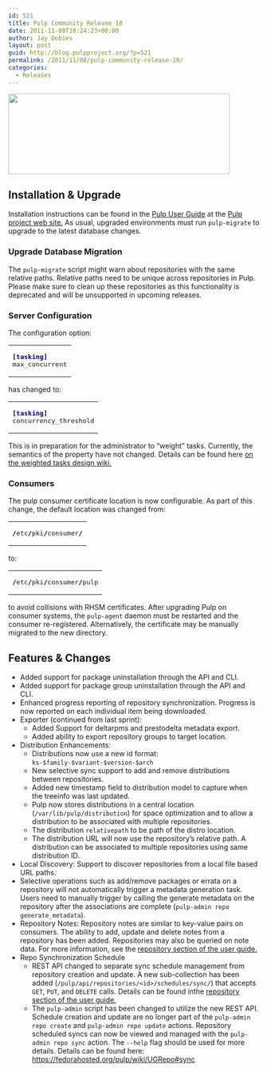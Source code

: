 ```yaml
---
id: 521
title: Pulp Community Release 18
date: 2011-11-08T18:24:23+00:00
author: Jay Dobies
layout: post
guid: http://blog.pulpproject.org/?p=521
permalink: /2011/11/08/pulp-community-release-18/
categories:
  - Releases
---
```

<img src="http://website-pulp.rhcloud.com/wp-content/uploads/2011/11/cr-18.png" alt="" title="Pulp Community Release 18" width="444" height="161" class="aligncenter size-full wp-image-522" />

## Installation &#038; Upgrade

Installation instructions can be found in the [Pulp User Guide](http://pulpproject.org/ug/UGInstallation.html#installation) at the [Pulp project web site.](http://www.pulpproject.org) As usual, upgraded environments must run `pulp-migrate` to upgrade to the latest database changes.

### Upgrade Database Migration

The `pulp-migrate` script might warn about repositories with the same relative paths. Relative paths need to be unique across repositories in Pulp. Please make sure to clean up these repositories as this functionality is deprecated and will be unsupported in upcoming releases.

### Server Configuration

The configuration option:

<div class="wp_syntax">
  <table>
    <tr>
      <td class="code">
        <pre class="ini" style="font-family:monospace;"><span style="color: #000066; font-weight:bold;"><span style="">&#91;</span>tasking<span style="">&#93;</span></span>
max_concurrent</pre>
      </td>
    </tr>
  </table>
</div>

has changed to:

<div class="wp_syntax">
  <table>
    <tr>
      <td class="code">
        <pre class="ini" style="font-family:monospace;"><span style="color: #000066; font-weight:bold;"><span style="">&#91;</span>tasking<span style="">&#93;</span></span>
concurrency_threshold</pre>
      </td>
    </tr>
  </table>
</div>

This is in preparation for the administrator to &#8220;weight&#8221; tasks. Currently, the semantics of the property have not changed. Details can be found here <a href="https://fedorahosted.org/pulp/wiki/WeightedTasks" target="new">on the weighted tasks design wiki.</a>

### Consumers

The pulp consumer certificate location is now configurable. As part of this change, the default location was changed from:

<div class="wp_syntax">
  <table>
    <tr>
      <td class="code">
        <pre class="bash" style="font-family:monospace;"><span style="color: #000000; font-weight: bold;">/</span>etc<span style="color: #000000; font-weight: bold;">/</span>pki<span style="color: #000000; font-weight: bold;">/</span>consumer<span style="color: #000000; font-weight: bold;">/</span></pre>
      </td>
    </tr>
  </table>
</div>

to:

<div class="wp_syntax">
  <table>
    <tr>
      <td class="code">
        <pre class="bash" style="font-family:monospace;"><span style="color: #000000; font-weight: bold;">/</span>etc<span style="color: #000000; font-weight: bold;">/</span>pki<span style="color: #000000; font-weight: bold;">/</span>consumer<span style="color: #000000; font-weight: bold;">/</span>pulp</pre>
      </td>
    </tr>
  </table>
</div>

to avoid collisions with RHSM certificates. After upgrading Pulp on consumer systems, the `pulp-agent` daemon must be restarted and the consumer re-registered. Alternatively, the certificate may be manually migrated to the new directory.

## Features &#038; Changes

  * Added support for package uninstallation through the API and CLI.
  * Added support for package group uninstallation through the API and CLI.
  * Enhanced progress reporting of repository synchronization. Progress is now reported on each individual item being downloaded.
  * Exporter (continued from last sprint): 
      * Added Support for deltarpms and prestodelta metadata export.
      * Added ability to export repository groups to target location.
  * Distribution Enhancements: 
      * Distributions now use a new id format: `ks-$family-$variant-$version-$arch`
      * New selective sync support to add and remove distributions between repositories.
      * Added new timestamp field to distribution model to capture when the treeinfo was last updated.
      * Pulp now stores distributions in a central location (`/var/lib/pulp/distribution`) for space optimization and to allow a distribution to be associated with multiple repositories.
      * The distribution `relativepath` to be path of the distro location.
      * The distribution URL will now use the repository&#8217;s relative path. A distribution can be associated to multiple repositories using same distribution ID.
  * Local Discovery: Support to discover repositories from a local file based URL paths.
  * Selective operations such as add/remove packages or errata on a repository will not automatically trigger a metadata generation task. Users need to manually trigger by calling the generate metadata on the repository after the associations are complete (`pulp-admin repo generate_metadata`).
  * Repository Notes: Repository notes are similar to key-value pairs on consumers. The ability to add, update and delete notes from a repository has been added. Repositories may also be queried on note data. For more information, see the <a href="https://pulpproject.org/ug/UGRepo.html#notes" target="new">repository section of the user guide.</a>
  * Repo Synchronization Schedule 
      * REST API changed to separate sync schedule management from repository creation and update. A new sub-collection has been added (`/pulp/api/repositories/<id>/schedules/sync/`) that accepts `GET`, `PUT`, and `DELETE` calls. Details can be found inthe <a href="https://pulpproject.org/ug/UGRepo.html" target="new">repository section of the user guide.</a>
      * The `pulp-admin` script has been changed to utilize the new REST API. Schedule creation and update are no longer part of the `pulp-admin repo create` and `pulp-admin repo update` actions. Repository scheduled syncs can now be viewed and managed with the `pulp-admin repo sync` action. The `--help` flag should be used for more details. Details can be found here: https://fedorahosted.org/pulp/wiki/UGRepo#sync